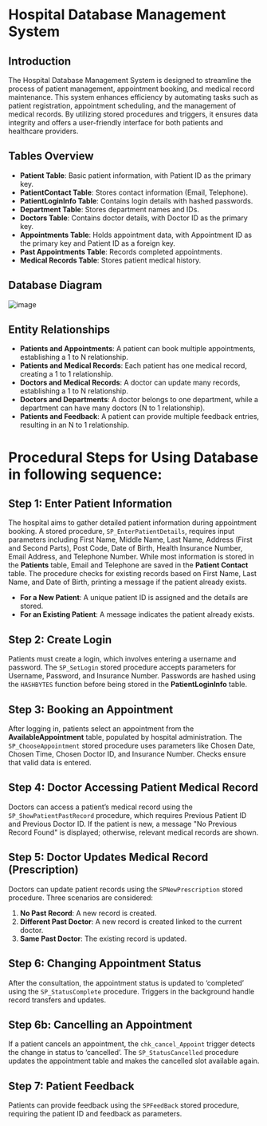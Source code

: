 # Hospital Database Management System

## Introduction
The Hospital Database Management System is designed to streamline the process of patient management, appointment booking, and medical record maintenance. This system enhances efficiency by automating tasks such as patient registration, appointment scheduling, and the management of medical records. By utilizing stored procedures and triggers, it ensures data integrity and offers a user-friendly interface for both patients and healthcare providers.

## Tables Overview

- **Patient Table**: Basic patient information, with Patient ID as the primary key.
- **PatientContact Table**: Stores contact information (Email, Telephone).
- **PatientLoginInfo Table**: Contains login details with hashed passwords.
- **Department Table**: Stores department names and IDs.
- **Doctors Table**: Contains doctor details, with Doctor ID as the primary key.
- **Appointments Table**: Holds appointment data, with Appointment ID as the primary key and Patient ID as a foreign key.
- **Past Appointments Table**: Records completed appointments.
- **Medical Records Table**: Stores patient medical history.

## Database Diagram

![image](https://github.com/user-attachments/assets/f4179ee9-8e3b-4f58-91b2-4006ee6de293)

## Entity Relationships

- **Patients and Appointments**: A patient can book multiple appointments, establishing a 1 to N relationship.
- **Patients and Medical Records**: Each patient has one medical record, creating a 1 to 1 relationship.
- **Doctors and Medical Records**: A doctor can update many records, establishing a 1 to N relationship.
- **Doctors and Departments**: A doctor belongs to one department, while a department can have many doctors (N to 1 relationship).
- **Patients and Feedback**: A patient can provide multiple feedback entries, resulting in an N to 1 relationship.

# Procedural Steps for Using Database in following sequence:   
## Step 1: Enter Patient Information
The hospital aims to gather detailed patient information during appointment booking. A stored procedure, `SP_EnterPatientDetails`, requires input parameters including First Name, Middle Name, Last Name, Address (First and Second Parts), Post Code, Date of Birth, Health Insurance Number, Email Address, and Telephone Number. While most information is stored in the **Patients** table, Email and Telephone are saved in the **Patient Contact** table. The procedure checks for existing records based on First Name, Last Name, and Date of Birth, printing a message if the patient already exists.

- **For a New Patient**: A unique patient ID is assigned and the details are stored.
- **For an Existing Patient**: A message indicates the patient already exists.

## Step 2: Create Login
Patients must create a login, which involves entering a username and password. The `SP_SetLogin` stored procedure accepts parameters for Username, Password, and Insurance Number. Passwords are hashed using the `HASHBYTES` function before being stored in the **PatientLoginInfo** table.

## Step 3: Booking an Appointment
After logging in, patients select an appointment from the **AvailableAppointment** table, populated by hospital administration. The `SP_ChooseAppointment` stored procedure uses parameters like Chosen Date, Chosen Time, Chosen Doctor ID, and Insurance Number. Checks ensure that valid data is entered.

## Step 4: Doctor Accessing Patient Medical Record
Doctors can access a patient’s medical record using the `SP_ShowPatientPastRecord` procedure, which requires Previous Patient ID and Previous Doctor ID. If the patient is new, a message "No Previous Record Found" is displayed; otherwise, relevant medical records are shown.

## Step 5: Doctor Updates Medical Record (Prescription)
Doctors can update patient records using the `SPNewPrescription` stored procedure. Three scenarios are considered:
1. **No Past Record**: A new record is created.
2. **Different Past Doctor**: A new record is created linked to the current doctor.
3. **Same Past Doctor**: The existing record is updated.

## Step 6: Changing Appointment Status
After the consultation, the appointment status is updated to ‘completed’ using the `SP_StatusComplete` procedure. Triggers in the background handle record transfers and updates.

## Step 6b: Cancelling an Appointment
If a patient cancels an appointment, the `chk_cancel_Appoint` trigger detects the change in status to ‘cancelled’. The `SP_StatusCancelled` procedure updates the appointment table and makes the cancelled slot available again.

## Step 7: Patient Feedback
Patients can provide feedback using the `SPFeedBack` stored procedure, requiring the patient ID and feedback as parameters.


